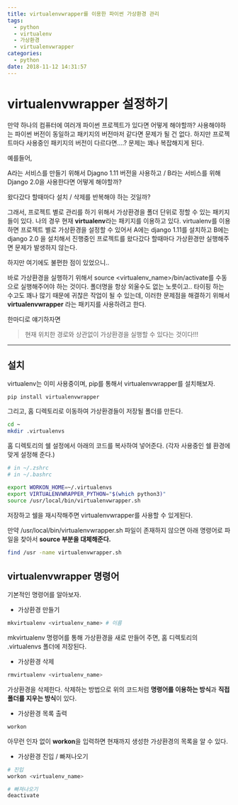 ```yaml
---
title: virtualenvwrapper를 이용한 파이썬 가상환경 관리
tags:
  - python
  - virtualenv
  - 가상환경
  - virtualenvwrapper
categories:
  - python
date: 2018-11-12 14:31:57
---
```


# virtualenvwrapper 설정하기

만약 하나의 컴퓨터에 여러개 파이썬 프로젝트가 있다면 어떻게 해야할까? 사용해야하는 파이썬 버전이 동일하고 패키지의 버전마저 같다면 문제가 될 건 없다. 하지만 프로젝트마다 사용중인 패키지의 버전이 다르다면....? 문제는 꽤나 복잡해지게 된다. 

예를들어, 

A라는 서비스를 만들기 위해서 Djagno 1.11 버전을 사용하고 / B라는 서비스를 위해 Django 2.0을 사용한다면 어떻게 해야할까? 

왔다갔다 할때마다 설치 / 삭제를 반복해야 하는 것일까? 

 

그래서, 프로젝트 별로 관리를 하기 위해서 가상환경을 폴더 단위로 정할 수 있는 패키지들이 있다. 나의 경우 현재 **virtualenv**라는 패키지를 이용하고 있다. virtualenv를 이용하면 프로젝트 별로 가상환경을 설정할 수 있어서 A에는 django 1.11를 설치하고 B에는 django 2.0 을 설치해서 진행중인 프로젝트를 왔다갔다 할때마다 가상환경만 실행해주면 문제가 발생하지 않는다. 

하지만 여기에도 불편한 점이 있었으니.. 

바로 가상환경을 실행하기 위해서 source <virtualenv_name>/bin/activate를 수동으로 실행해주어야 하는 것이다. 폴더명을 항상 외울수도 없는 노릇이고.. 타이핑 하는 수고도 꽤나 많기 때문에 귀찮은 작업이 될 수 있는데, 이러한 문제점을 해결하기 위해서 **virtualenvwrapper** 라는 패키지를 사용하려고 한다. 

한마디로 얘기하자면

> 현재 위치한 경로와 상관없이 가상환경을 실행할 수 있다는 것이다!!!

------------------

## 설치

virtualenv는 이미 사용중이며, pip를 통해서 virtualenvwrapper를 설치해보자.

```shel
pip install virtualenvwrapper
```

그리고, 홈 디렉토리로 이동하여 가상환경들이 저장될 폴더를 만든다.

```sh
cd ~
mkdir .virtualenvs
```

홈 디렉토리의 쉘 설정에서 아래의 코드를 복사하여 넣어준다. (각자 사용중인 쉘 환경에 맞게 설정해 준다.)

```sh
# in ~/.zshrc
# in ~/.bashrc

export WORKON_HOME=~/.virtualenvs
export VIRTUALENVWRAPPER_PYTHON="$(which python3)"
source /usr/local/bin/virtualenvwrapper.sh
```

저장하고 쉘을 재시작해주면 virtualenvwrapper를 사용할 수 있게된다.

만약 /usr/local/bin/virtualenvwrapper.sh 파일이 존재하지 않으면 아래 명령어로 파일을 찾아서 **source 부분을 대체해준다.**

```sh
find /usr -name virtualenvwrapper.sh
```





## virtualenvwrapper 명령어

기본적인 명령어를 알아보자.

* 가상환경 만들기

```sh
mkvirtualenv <virtualenv_name> # 이름
```

mkvirtualenv 명령어를 통해 가상환경을 새로 만들어 주면, 홈 디렉토리의 .virtualenvs 폴더에 저장된다.

* 가상환경 삭제

```sh
rmvirtualenv <virtualenv_name>
```

가상환경을 삭제한다. 삭제하는 방법으로 위의 코드처럼 **명령어를 이용하는 방식**과 **직접 폴더를 지우는 방식**이 있다.

* 가상환경 목록 출력

```sh
workon
```

아무런 인자 없이 **workon**을 입력하면 현재까지 생성한 가상환경의 목록을 알 수 있다.

* 가상환경 진입 / 빠져나오기

```sh
# 진입
workon <virtualenv_name>

# 빠져나오기
deactivate
```

